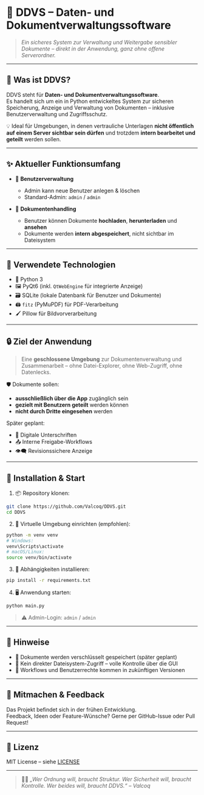 
# 📂 DDVS – Daten- und Dokumentverwaltungssoftware

> *Ein sicheres System zur Verwaltung und Weitergabe sensibler Dokumente – direkt in der Anwendung, ganz ohne offene Serverordner.*

---

## 🔐 Was ist DDVS?

DDVS steht für **Daten- und Dokumentverwaltungssoftware**.  
Es handelt sich um ein in Python entwickeltes System zur sicheren Speicherung, Anzeige und Verwaltung von Dokumenten – inklusive Benutzerverwaltung und Zugriffsschutz.  

💡 Ideal für Umgebungen, in denen vertrauliche Unterlagen **nicht öffentlich auf einem Server sichtbar sein dürfen** und trotzdem **intern bearbeitet und geteilt** werden sollen.

---

## ✨ Aktueller Funktionsumfang

- 👤 **Benutzerverwaltung**
  - Admin kann neue Benutzer anlegen & löschen
  - Standard-Admin: `admin` / `admin`

- 📑 **Dokumentenhandling**
  - Benutzer können Dokumente **hochladen**, **herunterladen** und **ansehen**
  - Dokumente werden **intern abgespeichert**, nicht sichtbar im Dateisystem

---

## 🧰 Verwendete Technologien

- 🐍 Python 3
- 🖼️ PyQt6 (inkl. `QtWebEngine` für integrierte Anzeige)
- 🗃️ SQLite (lokale Datenbank für Benutzer und Dokumente)
- 🖨️ `fitz` (PyMuPDF) für PDF-Verarbeitung
- 🖌️ Pillow für Bildvorverarbeitung

---

## 🔒 Ziel der Anwendung

> Eine **geschlossene Umgebung** zur Dokumentenverwaltung und Zusammenarbeit – ohne Datei-Explorer, ohne Web-Zugriff, ohne Datenlecks.

🛡️ Dokumente sollen:
- **ausschließlich über die App** zugänglich sein
- **gezielt mit Benutzern geteilt** werden können
- **nicht durch Dritte eingesehen** werden

Später geplant:  
- 📝 Digitale Unterschriften  
- 📤 Interne Freigabe-Workflows  
- 👁️‍🗨️ Revisionssichere Anzeige

---

## 🚀 Installation & Start

1. 📦 Repository klonen:
```bash
git clone https://github.com/Valcoq/DDVS.git
cd DDVS
```

2. 🧪 Virtuelle Umgebung einrichten (empfohlen):
```bash
python -m venv venv
# Windows:
venv\Scripts\activate
# macOS/Linux:
source venv/bin/activate
```

3. 📜 Abhängigkeiten installieren:
```bash
pip install -r requirements.txt
```

4. 🖥️ Anwendung starten:
```bash
python main.py
```

> ⚠️ Admin-Login: `admin` / `admin`

---

## 📌 Hinweise

- 🔐 Dokumente werden verschlüsselt gespeichert (später geplant)
- 📂 Kein direkter Dateisystem-Zugriff – volle Kontrolle über die GUI
- 📅 Workflows und Benutzerrechte kommen in zukünftigen Versionen

---

## 🧠 Mitmachen & Feedback

Das Projekt befindet sich in der frühen Entwicklung.  
Feedback, Ideen oder Feature-Wünsche? Gerne per GitHub-Issue oder Pull Request!

---

## 📜 Lizenz

MIT License – siehe [LICENSE](LICENSE)

---

> 👨‍💻 *„Wer Ordnung will, braucht Struktur. Wer Sicherheit will, braucht Kontrolle. Wer beides will, braucht DDVS.“ – Valcoq*
